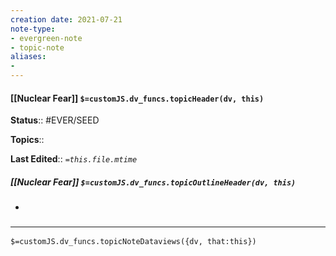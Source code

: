 ```yaml
---
creation date: 2021-07-21
note-type: 
- evergreen-note
- topic-note
aliases:
- 
---
```

 
#### [[Nuclear Fear]] `$=customJS.dv_funcs.topicHeader(dv, this)`


**Status**:: #EVER/SEED 

**Topics**::  

**Last Edited**:: *`=this.file.mtime`*

##### [[Nuclear Fear]] `$=customJS.dv_funcs.topicOutlineHeader(dv, this)`
- 

### <hr class="dataviews"/>

`$=customJS.dv_funcs.topicNoteDataviews({dv, that:this})`


